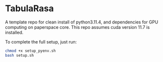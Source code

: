 # TabulaRasa

A template repo for clean install of python3.11.4, and dependencies for GPU computing on paperspace core. This repo assumes cuda version 11.7 is installed.


To complete the full setup, just run:
```bash
chmod +x setup_pyenv.sh
bash setup.sh
```